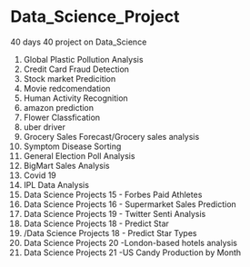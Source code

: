 # Data_Science_Project
40 days 40 project on Data_Science

1.  Global Plastic Pollution Analysis
2.  Credit Card Fraud Detection
3. Stock market Predicition
4. Movie redcomendation
5. Human Activity Recognition
6. amazon prediction
7. Flower Classfication
8. uber driver
9. Grocery Sales Forecast/Grocery sales analysis
10. Symptom Disease Sorting
11. General Election Poll Analysis
12.  BigMart Sales Analysis
13.  Covid 19
14.  IPL Data Analysis
15.  Data Science Projects 15 - Forbes  Paid Athletes
16.  Data Science Projects 16 - Supermarket Sales Prediction
17.  Data Science Projects 19 - Twitter Senti Analysis
18.  Data Science Projects 18 - Predict Star
19.  /Data Science Projects 18 - Predict Star Types
20.  Data Science Projects 20 -London-based hotels analysis
21.  Data Science Projects 21 -US Candy Production by Month
